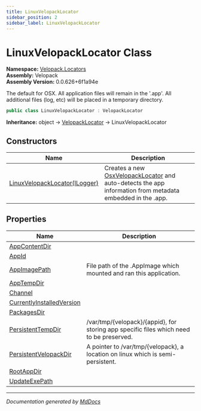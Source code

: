 ```yaml
---
title: LinuxVelopackLocator
sidebar_position: 2
sidebar_label: LinuxVelopackLocator
---
```

<!--  
  <auto-generated>   
    The contents of this file were generated by a tool.  
    Changes to this file may be list if the file is regenerated  
  </auto-generated>   
-->

# LinuxVelopackLocator Class

**Namespace:** [Velopack.Locators](../index.md)  
**Assembly:** Velopack  
**Assembly Version:** 0.0.626+6f1a94e

The default for OSX. All application files will remain in the '.app'. All additional files (log, etc) will be placed in a temporary directory.

```csharp
public class LinuxVelopackLocator : VelopackLocator
```

**Inheritance:** object → [VelopackLocator](../VelopackLocator/index.md) → LinuxVelopackLocator

## Constructors

| Name                                                   | Description                                                                                                                                  |
| ------------------------------------------------------ | -------------------------------------------------------------------------------------------------------------------------------------------- |
| [LinuxVelopackLocator(ILogger)](constructors/index.md) | Creates a new [OsxVelopackLocator](../OsxVelopackLocator/index.md) and auto\-detects the app information from metadata embedded in the .app. |

## Properties

| Name                                                                 | Description                                                                                   |
| -------------------------------------------------------------------- | --------------------------------------------------------------------------------------------- |
| [AppContentDir](properties/AppContentDir.md)                         |                                                                                               |
| [AppId](properties/AppId.md)                                         |                                                                                               |
| [AppImagePath](properties/AppImagePath.md)                           |  File path of the .AppImage which mounted and ran this application.                           |
| [AppTempDir](properties/AppTempDir.md)                               |                                                                                               |
| [Channel](properties/Channel.md)                                     |                                                                                               |
| [CurrentlyInstalledVersion](properties/CurrentlyInstalledVersion.md) |                                                                                               |
| [PackagesDir](properties/PackagesDir.md)                             |                                                                                               |
| [PersistentTempDir](properties/PersistentTempDir.md)                 |  \/var\/tmp\/{velopack}\/{appid}, for storing app specific files which need to be preserved.  |
| [PersistentVelopackDir](properties/PersistentVelopackDir.md)         |  A pointer to \/var\/tmp\/{velopack}, a location on linux which is semi\-persistent.          |
| [RootAppDir](properties/RootAppDir.md)                               |                                                                                               |
| [UpdateExePath](properties/UpdateExePath.md)                         |                                                                                               |

___

*Documentation generated by [MdDocs](https://github.com/ap0llo/mddocs)*
